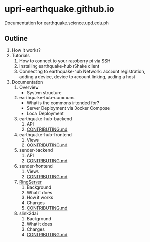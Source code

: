 # upri-earthquake.github.io
Documentation for earthquake.science.upd.edu.ph

## Outline
1. How it works? 
2. Tutorials
    1. How to connect to your raspberry pi via SSH
    2. Installing earthquake-hub rShake client
    3. Connecting to earthquake-hub Network: account registration, adding a device, device to account linking, adding a host
3. Documentation
    1. Overview
        - System structure
    2. earthquake-hub-commons
       - What is the commons intended for?
       - Server Deployment via Docker Compose
       - Local Deployment
    3. earthquake-hub-backend
        1. API
        2. [CONTRIBUTING.md](http://Contributing.md)
    4. earthquake-hub-frontend
        1. Views
        2. [CONTRIBUTING.md](http://contributing.md)
    5. sender-backend
        1. API
        2. [CONTRIBUTING.md](http://contributing.md)
    6. sender-frontend
        1. Views
        2. [CONTRIBUTING.md](http://contributing.md)
    7. [RingServer](https://upri-earthquake.github.io/ringserver)
        1. Background
        2. What it does
        3. How it works
        4. Changes 
        5. [CONTRIBUTING.md](http://CONTRIBUTING.md)
    8. slink2dali
        1. Background
        2. What it does
        4. Changes 
        5. [CONTRIBUTING.md](http://CONTRIBUTING.md)
